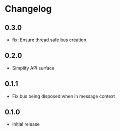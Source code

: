 # Changelog

## 0.3.0

- fix: Ensure thread safe bus creation

## 0.2.0

- Simplify API surface

## 0.1.1

- Fix bus being disposed when in message context

## 0.1.0

- Initial release
